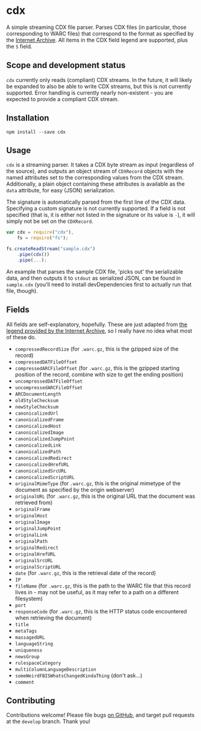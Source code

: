 # cdx

A simple streaming CDX file parser. Parses CDX files (in particular, those corresponding to WARC files) that correspond to the format as specified by the [Internet Archive](https://archive.org/web/researcher/cdx_file_format.php). All items in the CDX field legend are supported, plus the `S` field.

## Scope and development status

`cdx` currently only reads (compliant) CDX streams. In the future, it will likely be expanded to also be able to write CDX streams, but this is not currently supported. Error handling is currently nearly non-existent - you are expected to provide a compliant CDX stream.

## Installation

```
npm install --save cdx
```

## Usage

`cdx` is a streaming parser. It takes a CDX byte stream as input (regardless of the source), and outputs an object stream of `CDXRecord` objects with the named attributes set to the corresponding values from the CDX stream. Additionally, a plain object containing these attributes is available as the `data` attribute, for easy (JSON) serialization.

The signature is automatically parsed from the first line of the CDX data. Specifying a custom signature is not currently supported. If a field is not specified (that is, it is either not listed in the signature or its value is `-`), it will simply not be set on the `CDXRecord`.

```javascript
var cdx = require("cdx"),
	fs = require("fs");

fs.createReadStream("sample.cdx")
	.pipe(cdx())
	.pipe(...);
```

An example that parses the sample CDX file, 'picks out' the serializable data, and then outputs it to `stdout` as serialized JSON, can be found in `sample.cdx` (you'll need to install devDependencies first to actually run that file, though).

## Fields

All fields are self-explanatory, hopefully. These are just adapted from [the legend provided by the Internet Archive](https://archive.org/web/researcher/cdx_legend.php), so I really have no idea what most of these do.

* `compressedRecordSize` (for `.warc.gz`, this is the gzipped size of the record)
* `compressedDATFileOffset`
* `compressedARCFileOffset` (for `.warc.gz`, this is the gzipped starting position of the record, combine with size to get the ending position)
* `uncompressedDATFileOffset`
* `uncompressedARCFileOffset`
* `ARCDocumentLength`
* `oldStyleChecksum`
* `newStyleChecksum`
* `canonicalizedUrl`
* `canonicalizedFrame`
* `canonicalizedHost`
* `canonicalizedImage`
* `canonicalizedJumpPoint`
* `canonicalizedLink`
* `canonicalizedPath`
* `canonicalizedRedirect`
* `canonicalizedHrefURL`
* `canonicalizedSrcURL`
* `canonicalizedScriptURL`
* `originalMimeType` (for `.warc.gz`, this is the original mimetype of the document as specified by the origin webserver)
* `originalURL` (for `.warc.gz`, this is the original URL that the document was retrieved from)
* `originalFrame`
* `originalHost`
* `originalImage`
* `originalJumpPoint`
* `originalLink`
* `originalPath`
* `originalRedirect`
* `originalHrefURL`
* `originalSrcURL`
* `originalScriptURL`
* `date` (for `.warc.gz`, this is the retrieval date of the record)
* `IP`
* `fileName` (for `.warc.gz`, this is the path to the WARC file that this record lives in - may not be useful, as it may refer to a path on a different filesystem)
* `port`
* `responseCode` (for `.warc.gz`, this is the HTTP status code encountered when retrieving the document)
* `title`
* `metaTags`
* `massagedURL`
* `languageString`
* `uniqueness`
* `newsGroup`
* `rulespaceCategory`
* `multiColumnLanguageDescription`
* `someWeirdFBISWhatsChangedKindaThing` (don't ask...)
* `comment`

## Contributing

Contributions welcome! Please file bugs [on GitHub](http://github.com/joepie91/node-cdx), and target pull requests at the `develop` branch. Thank you!
